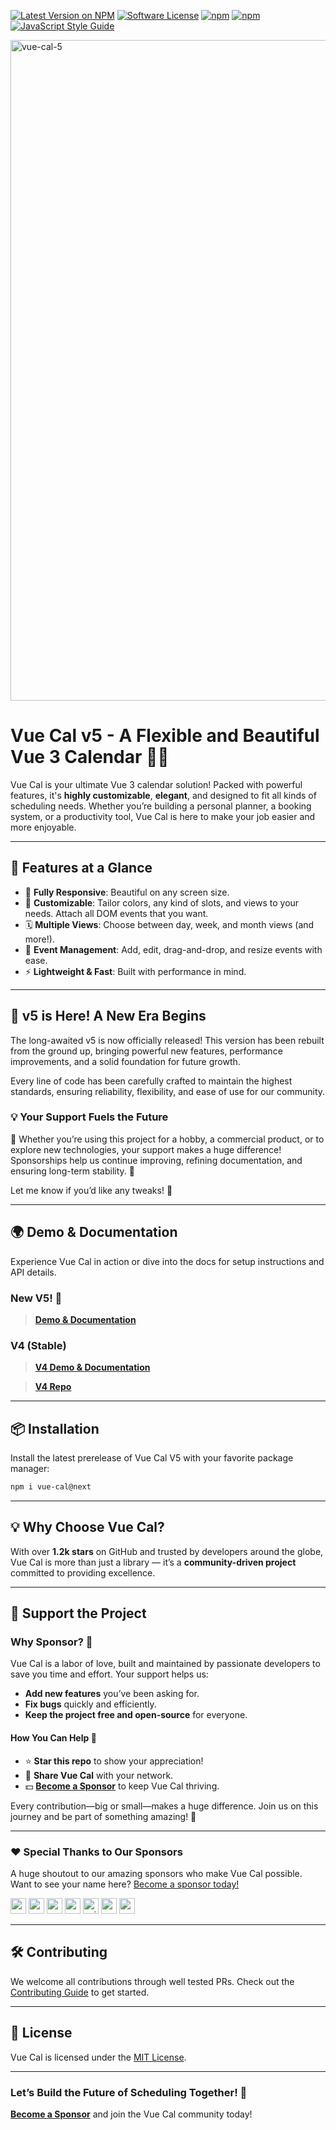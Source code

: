 [![Latest Version on NPM](https://img.shields.io/npm/v/vue-cal.svg)](https://npmjs.com/package/vue-cal)
[![Software License](https://img.shields.io/badge/license-MIT-brightgreen.svg)](LICENSE.md)
[![npm](https://img.shields.io/npm/dt/vue-cal.svg)](https://www.npmjs.com/package/vue-cal)
[![npm](https://img.shields.io/npm/dw/vue-cal.svg)](https://www.npmjs.com/package/vue-cal)
[![JavaScript Style Guide](https://img.shields.io/badge/code_style-standard-brightgreen.svg)](https://standardjs.com)

<img width="1057" alt="vue-cal-5" src="https://github.com/user-attachments/assets/70502565-f03e-47bd-b217-9adf9ce9e561" />

# Vue Cal v5 - A Flexible and Beautiful Vue 3 Calendar 📅✨

Vue Cal is your ultimate Vue 3 calendar solution! Packed with powerful features, it's **highly customizable**, **elegant**, and designed to fit all kinds of scheduling needs. Whether you’re building a personal planner, a booking system, or a productivity tool, Vue Cal is here to make your job easier and more enjoyable.

---

## 🌟 Features at a Glance

- 🔄 **Fully Responsive**: Beautiful on any screen size.
- 🎨 **Customizable**: Tailor colors, any kind of slots, and views to your needs. Attach all DOM events that you want.
- 🗓️ **Multiple Views**: Choose between day, week, and month views (and more!).
- 📌 **Event Management**: Add, edit, drag-and-drop, and resize events with ease.
- ⚡️ **Lightweight & Fast**: Built with performance in mind.

___

## 🚀 v5 is Here! A New Era Begins

The long-awaited v5 is now officially released! This version has been rebuilt from the ground up, bringing powerful new features, performance improvements, and a solid foundation for future growth.

Every line of code has been carefully crafted to maintain the highest standards, ensuring reliability, flexibility, and ease of use for our community.

### 💡 Your Support Fuels the Future

🌟 Whether you’re using this project for a hobby, a commercial product, or to explore new technologies, your support makes a huge difference! Sponsorships help us continue improving, refining documentation, and ensuring long-term stability. 🚀

Let me know if you’d like any tweaks! 🎉

---

## 🌍 Demo & Documentation

Experience Vue Cal in action or dive into the docs for setup instructions and API details.

### New V5! 🚀
> [**Demo & Documentation**](https://antoniandre.github.io/vue-cal)

### V4 (Stable)

> [**V4 Demo & Documentation**](https://antoniandre.github.io/vue-cal-v4)

> [**V4 Repo**](https://antoniandre.github.io/vue-cal-v4)

---

## 📦 Installation

Install the latest prerelease of Vue Cal V5 with your favorite package manager:

```bash
npm i vue-cal@next
```

---

## 💡 Why Choose Vue Cal?

With over **1.2k stars** on GitHub and trusted by developers around the globe, Vue Cal is more than just a library — it’s a **community-driven project** committed to providing excellence.

---

## 🤝 Support the Project

### **Why Sponsor?** 💛

Vue Cal is a labor of love, built and maintained by passionate developers to save you time and effort. Your support helps us:

- **Add new features** you’ve been asking for.
- **Fix bugs** quickly and efficiently.
- **Keep the project free and open-source** for everyone.

#### **How You Can Help** 🙌

- ⭐ **Star this repo** to show your appreciation!
- 💬 **Share Vue Cal** with your network.
- 💵 **[Become a Sponsor](https://github.com/sponsors/antoniandre)** to keep Vue Cal thriving.

Every contribution—big or small—makes a huge difference. Join us on this journey and be part of something amazing! 💖

---

### ❤️ Special Thanks to Our Sponsors

A huge shoutout to our amazing sponsors who make Vue Cal possible. Want to see your name here? [Become a sponsor today!](https://github.com/sponsors/antoniandre)

<a href="https://github.com/nmauersberg"><img src="https://avatars.githubusercontent.com/nmauersberg?s=25" alt="nmauersberg" width="25"></a>
<a href="https://github.com/audabas"><img src="https://avatars.githubusercontent.com/audabas?s=25" alt="audabas" width="25"></a>
<a href="https://github.com/crbast"><img src="https://avatars.githubusercontent.com/crbast?s=25" alt="crbast" width="25"></a>
<a href="https://github.com/codecov"><img src="https://avatars.githubusercontent.com/codecov?s=25" alt="codecov" width="25"></a>
<a href="https://github.com/zeidanbm"><img src="https://avatars.githubusercontent.com/zeidanbm?s=25" alt="zeidanbm" width="25"></a>
<a href="https://github.com/cesar-lizurey"><img src="https://avatars.githubusercontent.com/cesar-lizurey?s=25" alt="cesar-lizurey" width="25"></a>
<a href="https://github.com/nekomeowww"><img src="https://avatars.githubusercontent.com/nekomeowww?s=25" alt="nekomeowww" width="25"></a>

---

## 🛠️ Contributing

We welcome all contributions through well tested PRs. Check out the [Contributing Guide](CONTRIBUTING.md) to get started.

---

## 📄 License

Vue Cal is licensed under the [MIT License](LICENSE).

---

### Let’s Build the Future of Scheduling Together! 🚀
**[Become a Sponsor](https://github.com/sponsors/antoniandre)** and join the Vue Cal community today!
